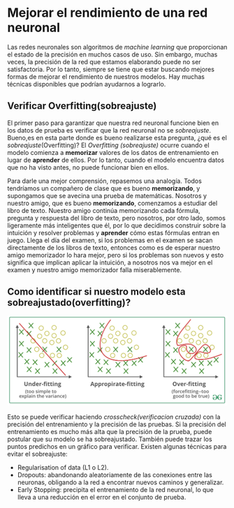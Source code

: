# Mejorar el rendimiento de una red neuronal

Las redes neuronales son algoritmos de *machine learning* que proporcionan el estado de la precisión en muchos casos de uso. Sin embargo, muchas veces, la precisión de la red que estamos elaborando puede no ser satisfactoria. Por lo tanto, siempre se tiene que estar buscando mejores formas de mejorar el rendimiento de nuestros modelos. Hay muchas técnicas disponibles que podrían ayudarnos a lograrlo.

## Verificar Overfitting(sobreajuste)



El primer paso para garantizar que nuestra red neuronal funcione bien en los datos de prueba es verificar que la red neuronal no se *sobreajuste*. Bueno,es en esta parte donde es bueno realizarse esta pregunta, ¿qué es el *sobreajuste*(Overfitting)? El *Overfitting (sobreajuste)* ocurre cuando el modelo comienza a **memorizar** valores de los datos de entrenamiento en lugar de **aprender** de ellos. Por lo tanto, cuando el modelo encuentra datos que no ha visto antes, no puede funcionar bien en ellos. 

Para darle una mejor comprensión, repasemos una analogía. Todos tendríamos un compañero de clase que es bueno **memorizando**, y supongamos que se avecina una prueba de matemáticas. Nosotros y nuestro amigo, que es bueno **memorizando**, comenzamos a estudiar del libro de texto. Nuestro amigo continúa memorizando cada fórmula, pregunta y respuesta del libro de texto, pero nosotros, por otro lado, somos ligeramente más inteligentes que él, por lo que decidimos construir sobre la intuición y resolver problemas y **aprender** cómo estas fórmulas entran en juego. Llega el día del examen, si los problemas en el examen se sacan directamente de los libros de texto, entonces como es de esperar nuestro amigo memorizador lo hara mejor, pero si los problemas son nuevos y esto significa que implican aplicar la intuición, a nosotros nos va mejor en el examen y nuestro amigo memorizador falla miserablemente.

## Como identificar si nuestro modelo esta sobreajustado(overfitting)?

<img src="overfitting.png">

Esto se puede verificar haciendo *crosscheck(verificacion cruzada)* con la precisión del entrenamiento y la precisión de las pruebas. Si la precisión del entrenamiento es mucho más alta que la precisión de la prueba, puede postular que su modelo se ha sobreajustado. También puede trazar los puntos predichos en un gráfico para verificar. Existen algunas técnicas para evitar el sobreajuste:

- Regularisation of data (L1 o L2).
- Dropouts: abandonando aleatoriamente de las conexiones entre las neuronas, obligando a la red a encontrar nuevos caminos y generalizar.
- Early Stopping: precipita el entrenamiento de la red neuronal, lo que lleva a una reducción en el error en el conjunto de prueba.
